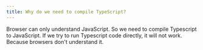 ```yaml
---
title: Why do we need to compile TypeScript?
---
```


Browser can only understand JavaScript. So we need to compile Typescript to JavaScript. If we try to run Typescript code directly, it will not work. Because browsers don't understand it.
